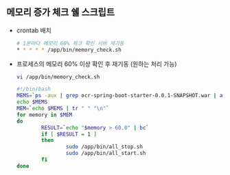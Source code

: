 ## 메모리 증가 체크 쉘 스크립트

- crontab 배치

  ~~~bash
  # 1분마다 메모리 60% 체크 확인 서버 재기동
  * * * * * /app/bin/memory_check.sh
  ~~~

- 프로세스의 메모리 60% 이상 확인 후 재기동 (원하는 처리 가능)

  ~~~sh
  vi /app/bin/memory_check.sh
  
  #!/bin/bash
  MEMS=`ps -aux | grep ocr-spring-boot-starter-0.0.1-SNAPSHOT.war | awk '{print $4}'`
  echo $MEMS
  MEM=`echo $MEMS | tr " " "\n"`
  for memory in $MEM
  do
          RESULT=`echo "$memory > 60.0" | bc`
          if [ $RESULT = 1 ]
          then
                  sudo /app/bin/all_stop.sh
                  sudo /app/bin/all_start.sh
          fi
  done
  ~~~

  

